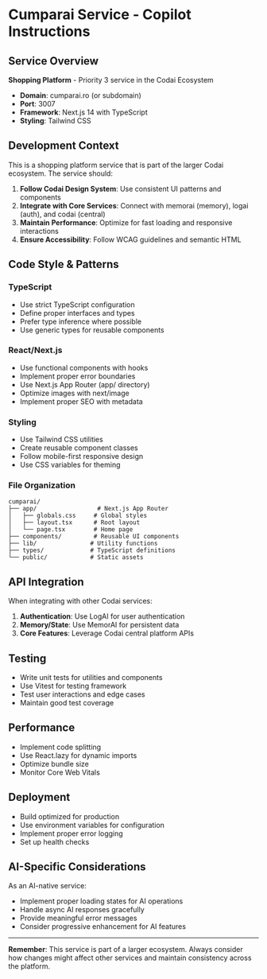 # Cumparai Service - Copilot Instructions

## Service Overview

**Shopping Platform** - Priority 3 service in the Codai Ecosystem

- **Domain**: cumparai.ro (or subdomain)
- **Port**: 3007
- **Framework**: Next.js 14 with TypeScript
- **Styling**: Tailwind CSS

## Development Context

This is a shopping platform service that is part of the larger Codai ecosystem. The service should:

1. **Follow Codai Design System**: Use consistent UI patterns and components
2. **Integrate with Core Services**: Connect with memorai (memory), logai (auth), and codai (central)
3. **Maintain Performance**: Optimize for fast loading and responsive interactions
4. **Ensure Accessibility**: Follow WCAG guidelines and semantic HTML

## Code Style & Patterns

### TypeScript
- Use strict TypeScript configuration
- Define proper interfaces and types
- Prefer type inference where possible
- Use generic types for reusable components

### React/Next.js
- Use functional components with hooks
- Implement proper error boundaries
- Use Next.js App Router (app/ directory)
- Optimize images with next/image
- Implement proper SEO with metadata

### Styling
- Use Tailwind CSS utilities
- Create reusable component classes
- Follow mobile-first responsive design
- Use CSS variables for theming

### File Organization
```
cumparai/
├── app/                 # Next.js App Router
│   ├── globals.css     # Global styles
│   ├── layout.tsx      # Root layout
│   └── page.tsx        # Home page
├── components/         # Reusable UI components
├── lib/               # Utility functions
├── types/             # TypeScript definitions
└── public/            # Static assets
```

## API Integration

When integrating with other Codai services:

1. **Authentication**: Use LogAI for user authentication
2. **Memory/State**: Use MemorAI for persistent data
3. **Core Features**: Leverage Codai central platform APIs

## Testing

- Write unit tests for utilities and components
- Use Vitest for testing framework
- Test user interactions and edge cases
- Maintain good test coverage

## Performance

- Implement code splitting
- Use React.lazy for dynamic imports
- Optimize bundle size
- Monitor Core Web Vitals

## Deployment

- Build optimized for production
- Use environment variables for configuration
- Implement proper error logging
- Set up health checks

## AI-Specific Considerations

As an AI-native service:
- Implement proper loading states for AI operations
- Handle async AI responses gracefully
- Provide meaningful error messages
- Consider progressive enhancement for AI features

---

**Remember**: This service is part of a larger ecosystem. Always consider how changes might affect other services and maintain consistency across the platform.
